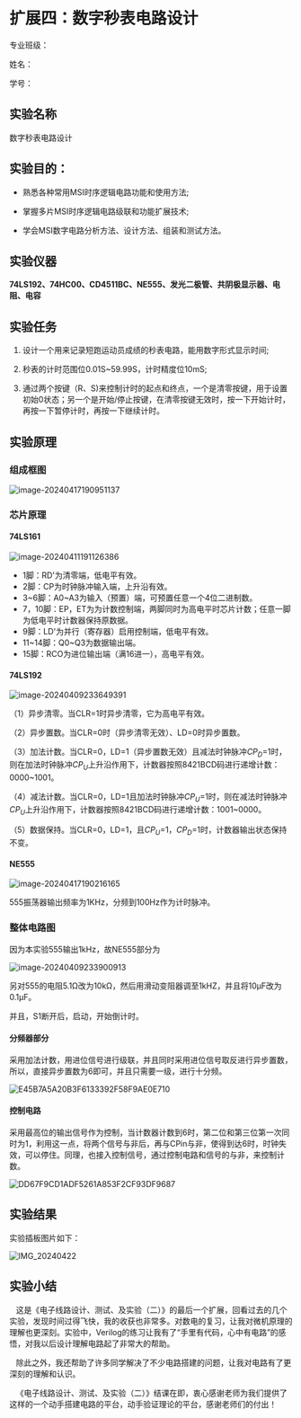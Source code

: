 # 扩展四：数字秒表电路设计

专业班级：

姓名：       

学号：        

## 实验名称

数字秒表电路设计

## 实验目的：

- 熟悉各种常用MSI时序逻辑电路功能和使用方法;
  
- 掌握多片MSI时序逻辑电路级联和功能扩展技术;
  
- 学会MSI数字电路分析方法、设计方法、组装和测试方法。
  
## 实验仪器

**74LS192、74HC00、CD4511BC、NE555、发光二极管、共阴极显示器、电阻、电容**

## 实验任务

1. 设计一个用来记录短跑运动员成绩的秒表电路，能用数字形式显示时间;
   
2. 秒表的计时范围位0.01S~59.99S，计时精度位10mS;
   
3. 通过两个按键（R、S)来控制计时的起点和终点，一个是清零按键，用于设置初始0状态；另一个是开始/停止按键，在清零按键无效时，按一下开始计时，再按一下暂停计时，再按一下继续计时。
   

## 实验原理

### 组成框图

![image-20240417190951137](https://cdn.jsdelivr.net/gh/SHR-sky/Picture@main/Pic/image-20240417190951137.png)

### 芯片原理

#### 74LS161

![image-20240411191126386](https://cdn.jsdelivr.net/gh/SHR-sky/Picture@main/Pic/image-20240411191126386.png)

- 1脚：RD'为清零端，低电平有效。
- 2脚：CP为时钟脉冲输入端，上升沿有效。
- 3\~6脚：A0~A3为输入（预置）端，可预置任意一个4位二进制数。
- 7，10脚：EP，ET为为计数控制端，两脚同时为高电平时芯片计数；任意一脚为低电平时计数器保持原数据。
- 9脚：LD'为并行（寄存器）启用控制端，低电平有效。
- 11\~14脚：Q0~Q3为数据输出端。
- 15脚：RCO为进位输出端（满16进一），高电平有效。

#### 74LS192

![image-20240409233649391](https://cdn.jsdelivr.net/gh/SHR-sky/Picture@main/Pic/image-20240409233649391.png)

（1）异步清零。当CLR=1时异步清零，它为高电平有效。

（2）异步置数。当CLR=0时（异步清零无效）、LD=0时异步置数。

（3）加法计数。当CLR=0，LD=1（异步置数无效）且减法时钟脉冲$CP_D$=1时，则在加法时钟脉冲$CP_U$上升沿作用下，计数器按照8421BCD码进行递增计数：0000~1001。

（4）减法计数。当CLR=0，LD=1且加法时钟脉冲$CP_U$=1时，则在减法时钟脉冲$CP_U$上升沿作用下，计数器按照8421BCD码进行递增计数：1001~0000。

（5）数据保持。当CLR=0，LD=1，且$CP_U$=1，$CP_D$=1时，计数器输出状态保持不变。



#### NE555

![image-20240417190216165](https://cdn.jsdelivr.net/gh/SHR-sky/Picture@main/Pic/image-20240417190216165.png)

555振荡器输出频率为1KHz，分频到100Hz作为计时脉冲。



### 整体电路图

因为本实验555输出1kHz，故NE555部分为

![image-20240409233900913](https://cdn.jsdelivr.net/gh/SHR-sky/Picture@main/Pic/image-20240409233900913.png)

另对555的电阻5.1Ω改为10kΩ，然后用滑动变阻器调至1kHZ，并且将10μF改为0.1μF。

并且，S1断开后，启动，开始倒计时。

#### 分频器部分

采用加法计数，用进位信号进行级联，并且同时采用进位信号取反进行异步置数，所以，直接异步置数为6即可，并且只需要一级，进行十分频。

![E45B7A5A20B3F6133392F58F9AE0E710](https://cdn.jsdelivr.net/gh/SHR-sky/Picture@main/Pic/E45B7A5A20B3F6133392F58F9AE0E710.png)

#### 控制电路

采用最高位的输出信号作为控制，当计数器计数到6时，第二位和第三位第一次同时为1，利用这一点，将两个信号与非后，再与CPin与非，使得到达6时，时钟失效，可以停住。同理，也接入控制信号，通过控制电路和信号的与非，来控制计数。

![DD67F9CD1ADF5261A853F2CF93DF9687](https://cdn.jsdelivr.net/gh/SHR-sky/Picture@main/Pic/DD67F9CD1ADF5261A853F2CF93DF9687.png)



## 实验结果

实验插板图片如下：

![IMG_20240422](https://cdn.jsdelivr.net/gh/SHR-sky/Picture@main/Pic/IMG_20240422.jpg)

## 实验小结

   这是《电子线路设计、测试、及实验（二）》的最后一个扩展，回看过去的几个实验，发现时间过得飞快，我的收获也非常多。对数电的复习，让我对微机原理的理解也更深刻。实验中，Verilog的练习让我有了“手里有代码，心中有电路”的感悟，对我以后设计理解电路起了非常大的帮助。

   除此之外，我还帮助了许多同学解决了不少电路搭建的问题，让我对电路有了更深刻的理解和认识。

   《电子线路设计、测试、及实验（二）》结课在即，衷心感谢老师为我们提供了这样的一个动手搭建电路的平台，动手验证理论的平台，感谢老师们的付出！

